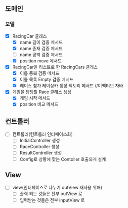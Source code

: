 ## 도메인
### 모델
- [X] RacingCar 클래스
  - [X] name 길이 검증 메서드
  - [X] name 존재 검증 메서드
  - [ ] name 공백 검증 메서드
  - [X] position move 메서드
- [X] RacingCar을 리스트로 한 RacingCars 클래스
  - [X] 이름 중복 검증 메서드
  - [X] 이름 목록 Empty 검증 메서드
  - [X] 레이스 참가 레이싱카 생성 팩토리 메서드 //이펙티브 자바
- [X] 게임을 담당할 Race 클래스 생성
  - [X] 게임 시작 메서드
  - [X] position 비교 메서드

## 컨트롤러
- [ ] 컨트롤러(컨트롤러 인터페이스화)
  - [ ] InitialController 생성
  - [ ] RaceController 생성
  - [ ] ResultController 생성
  - [ ] Config로 상황에 맞는 Contoller 호출되게 설계

## View
- [ ] view(인터페이스로 나누기 outView 재사용 위해)
  - [ ] 출력 되는 것들은 전부 outView 로
  - [ ] 입력받는 것들은 전부 inputView 로